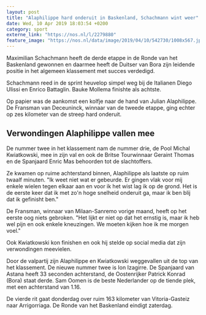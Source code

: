 ```yaml
---
layout: post
title: "Alaphilippe hard onderuit in Baskenland, Schachmann wint weer"
date: Wed, 10 Apr 2019 18:03:54 +0200
category: sport
externe_link: "https://nos.nl/l/2279880"
feature_image: "https://nos.nl/data/image/2019/04/10/542730/1008x567.jpg"
---
```


<p>Maximilian Schachmann heeft de derde etappe in de Ronde van het Baskenland gewonnen en daarmee heeft de Duitser van Bora zijn leidende positie in het algemeen klassement met succes verdedigd.</p>
<p>Schachmann reed in de sprint heuvelop simpel weg bij de Italianen Diego Ulissi en Enrico Battaglin. Bauke Mollema finishte als achtste.</p>
<p>Op papier was de aankomst een kolfje naar de hand van Julian Alaphilippe. De Fransman van Deceuninck, winnaar van de tweede etappe, ging echter op zes kilometer van de streep hard onderuit.</p>
<h2>Verwondingen Alaphilippe vallen mee</h2>
<p>De nummer twee in het klassement nam de nummer drie, de Pool Michal Kwiatkowski, mee in zijn val en ook de Britse Tourwinnaar Geraint Thomas en de Spanjaard Enric Mas behoorden tot de slachtoffers.</p>
<p>Ze kwamen op ruime achterstand binnen, Alaphilippe als laatste op ruim twaalf minuten. "Ik weet niet wat er gebeurde. Er gingen vlak voor mij enkele wielen tegen elkaar aan en voor ik het wist lag ik op de grond. Het is de eerste keer dat ik met zo'n hoge snelheid onderuit ga, maar ik ben blij dat ik gefinisht ben."</p>
<p>De Fransman, winnaar van Milaan-Sanremo vorige maand, heeft op het eerste oog niets gebroken. "Het lijkt er niet op dat het ernstig is, maar ik heb wel pijn en ook enkele kneuzingen. We moeten kijken hoe ik me morgen voel."</p>
<p>Ook Kwiatkowski kon finishen en ook hij stelde op social media dat zijn verwondingen meevielen.</p>
<p>Door de valpartij zijn Alaphilippe en Kwiatkowski weggevallen uit de top van het klassement. De nieuwe nummer twee is Ion Izagirre. De Spanjaard van Astana heeft 33 seconden achterstand, de Oostenrijker Patrick Konrad (Bora) staat derde. Sam Oomen is de beste Nederlander op de tiende plek, met een achterstand van 1.16.</p>
<p>De vierde rit gaat donderdag over ruim 163 kilometer van Vitoria-Gasteiz naar Arrigorriaga. De Ronde van het Baskenland eindigt zaterdag.</p>
